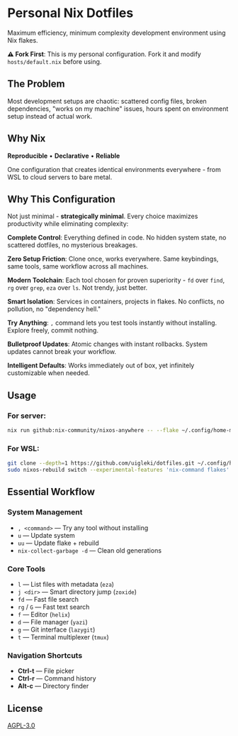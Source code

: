 # Personal Nix Dotfiles

Maximum efficiency, minimum complexity development environment using Nix flakes.

**⚠️ Fork First**: This is my personal configuration. Fork it and modify `hosts/default.nix` before using.

## The Problem

Most development setups are chaotic: scattered config files, broken dependencies, "works on my machine" issues, hours spent on environment setup instead of actual work.

## Why Nix

**Reproducible** • **Declarative** • **Reliable**

One configuration that creates identical environments everywhere - from WSL to cloud servers to bare metal.

## Why This Configuration

Not just minimal - **strategically minimal**. Every choice maximizes productivity while eliminating complexity:

**Complete Control**: Everything defined in code. No hidden system state, no scattered dotfiles, no mysterious breakages.

**Zero Setup Friction**: Clone once, works everywhere. Same keybindings, same tools, same workflow across all machines.

**Modern Toolchain**: Each tool chosen for proven superiority - `fd` over `find`, `rg` over `grep`, `eza` over `ls`. Not trendy, just better.

**Smart Isolation**: Services in containers, projects in flakes. No conflicts, no pollution, no "dependency hell."

**Try Anything**: `,` command lets you test tools instantly without installing. Explore freely, commit nothing.

**Bulletproof Updates**: Atomic changes with instant rollbacks. System updates cannot break your workflow.

**Intelligent Defaults**: Works immediately out of box, yet infinitely customizable when needed.

## Usage

### For server:

```bash
nix run github:nix-community/nixos-anywhere -- --flake ~/.config/home-manager#nazuna --target-host <user>@<host>
```

### For WSL:

```bash
git clone --depth=1 https://github.com/uigleki/dotfiles.git ~/.config/home-manager
sudo nixos-rebuild switch --experimental-features 'nix-command flakes' --flake ~/.config/home-manager#nixos
```

## Essential Workflow

### System Management

- `, <command>` — Try any tool without installing
- `u` — Update system
- `uu` — Update flake + rebuild
- `nix-collect-garbage -d` — Clean old generations

### Core Tools

- `l` — List files with metadata (`eza`)
- `j <dir>` — Smart directory jump (`zoxide`)
- `fd` — Fast file search
- `rg` / `G` — Fast text search
- `f` — Editor (`helix`)
- `d` — File manager (`yazi`)
- `g` — Git interface (`lazygit`)
- `t` — Terminal multiplexer (`tmux`)

### Navigation Shortcuts

- **Ctrl-t** — File picker
- **Ctrl-r** — Command history
- **Alt-c** — Directory finder

## License

[AGPL-3.0](LICENSE)
